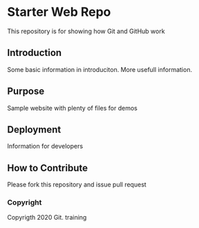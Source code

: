 # Starter Web Repo

This repository is for showing how Git and GitHub work

## Introduction

Some basic information in introduciton. More usefull information.

## Purpose

Sample website with plenty of files for demos

## Deployment

Information for developers

## How to Contribute

Please fork this repository and issue pull request

### Copyright

Copyrigth 2020 Git. training
